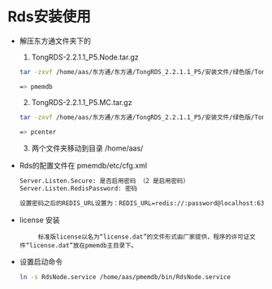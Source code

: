 # Rds安装使用

- 解压东方通文件夹下的
    1. TongRDS-2.2.1.1_P5.Node.tar.gz 
    
    ```bash
    tar -zxvf /home/aas/东方通/东方通/TongRDS_2.2.1.1_P5/安装文件/绿色版/TongRDS-2.2.1.1_P5.Node.tar.gz
    
    => pmemdb 
    ```
    
    2. TongRDS-2.2.1.1_P5.MC.tar.gz 
    
    ```bash
    tar -zxvf /home/aas/东方通/东方通/TongRDS_2.2.1.1_P5/安装文件/绿色版/TongRDS-2.2.1.1_P5.MC.tar.gz
    
    => pcenter
    ```
    
    3. 两个文件夹移动到目录 /home/aas/
- Rds的配置文件在 pmemdb/etc/cfg.xml
    
    ```bash
    Server.Listen.Secure: 是否启用密码 （2 是启用密码）
    Server.Listen.RedisPassword: 密码
    
    设置密码之后的REDIS_URL设置为：REDIS_URL=redis://:password@localhost:6379/0
    ```
    
- license 安装
    
           标准版license以名为“license.dat”的文件形式由厂家提供，程序的许可证文件“license.dat”放在pmemdb主目录下。
    
- 设置启动命令
    
    ```bash
    ln -s RdsNode.service /home/aas/pmemdb/bin/RdsNode.service
    ```